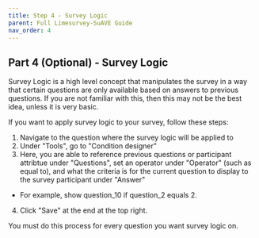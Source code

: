 ```yaml
---
title: Step 4 - Survey Logic
parent: Full Limesurvey-SuAVE Guide
nav_order: 4
---
```


## Part 4 (Optional) - Survey Logic

Survey Logic is a high level concept that manipulates the survey in a way that certain questions are only available based on answers to previous questions. If you are not familiar with this, then this may not be the best idea, unless it is very basic.

If you want to apply survey logic to your survey, follow these steps:

1. Navigate to the question where the survey logic will be applied to
2. Under "Tools", go to "Condition designer"
3. Here, you are able to reference previous questions or participant attribtue under "Questions", set an operator under "Operator" (such as equal to), and what the criteria is for the current question to display to the survey participant under "Answer"
  - For example, show question_10 if question_2 equals 2.
4. Click "Save" at the end at the top right.

You must do this process for every question you want survey logic on.
